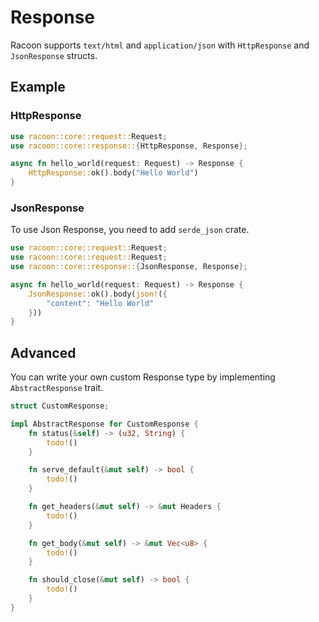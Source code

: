 # Response

Racoon supports `text/html` and `application/json` with `HttpResponse` and
`JsonResponse` structs.

## Example

### HttpResponse

```rust
use racoon::core::request::Request;
use racoon::core::response::{HttpResponse, Response};

async fn hello_world(request: Request) -> Response {
    HttpResponse::ok().body("Hello World")
}
```

### JsonResponse

To use Json Response, you need to add `serde_json` crate.

```rust
use racoon::core::request::Request;
use racoon::core::request::Request;
use racoon::core::response::{JsonResponse, Response};

async fn hello_world(request: Request) -> Response {
    JsonResponse::ok().body(json!({
        "content": "Hello World"
    }))
}
```

## Advanced

You can write your own custom Response type by implementing `AbstractResponse` trait.

```rust
struct CustomResponse;

impl AbstractResponse for CustomResponse {
    fn status(&self) -> (u32, String) {
        todo!()
    }

    fn serve_default(&mut self) -> bool {
        todo!()
    }

    fn get_headers(&mut self) -> &mut Headers {
        todo!()
    }

    fn get_body(&mut self) -> &mut Vec<u8> {
        todo!()
    }

    fn should_close(&mut self) -> bool {
        todo!()
    }
}
```